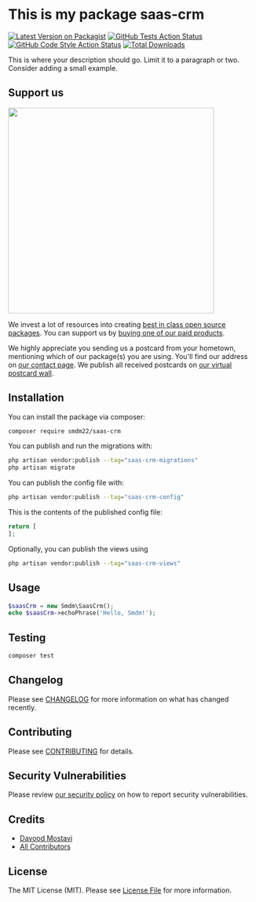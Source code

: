 # This is my package saas-crm

[![Latest Version on Packagist](https://img.shields.io/packagist/v/smdm22/saas-crm.svg?style=flat-square)](https://packagist.org/packages/smdm22/saas-crm)
[![GitHub Tests Action Status](https://img.shields.io/github/actions/workflow/status/smdm22/saas-crm/run-tests.yml?branch=main&label=tests&style=flat-square)](https://github.com/smdm22/saas-crm/actions?query=workflow%3Arun-tests+branch%3Amain)
[![GitHub Code Style Action Status](https://img.shields.io/github/actions/workflow/status/smdm22/saas-crm/fix-php-code-style-issues.yml?branch=main&label=code%20style&style=flat-square)](https://github.com/smdm22/saas-crm/actions?query=workflow%3A"Fix+PHP+code+style+issues"+branch%3Amain)
[![Total Downloads](https://img.shields.io/packagist/dt/smdm22/saas-crm.svg?style=flat-square)](https://packagist.org/packages/smdm22/saas-crm)

This is where your description should go. Limit it to a paragraph or two. Consider adding a small example.

## Support us

[<img src="https://github-ads.s3.eu-central-1.amazonaws.com/saas_crm.jpg?t=1" width="419px" />](https://spatie.be/github-ad-click/saas_crm)

We invest a lot of resources into creating [best in class open source packages](https://spatie.be/open-source). You can support us by [buying one of our paid products](https://spatie.be/open-source/support-us).

We highly appreciate you sending us a postcard from your hometown, mentioning which of our package(s) you are using. You'll find our address on [our contact page](https://spatie.be/about-us). We publish all received postcards on [our virtual postcard wall](https://spatie.be/open-source/postcards).

## Installation

You can install the package via composer:

```bash
composer require smdm22/saas-crm
```

You can publish and run the migrations with:

```bash
php artisan vendor:publish --tag="saas-crm-migrations"
php artisan migrate
```

You can publish the config file with:

```bash
php artisan vendor:publish --tag="saas-crm-config"
```

This is the contents of the published config file:

```php
return [
];
```

Optionally, you can publish the views using

```bash
php artisan vendor:publish --tag="saas-crm-views"
```

## Usage

```php
$saasCrm = new Smdm\SaasCrm();
echo $saasCrm->echoPhrase('Hello, Smdm!');
```

## Testing

```bash
composer test
```

## Changelog

Please see [CHANGELOG](CHANGELOG.md) for more information on what has changed recently.

## Contributing

Please see [CONTRIBUTING](CONTRIBUTING.md) for details.

## Security Vulnerabilities

Please review [our security policy](../../security/policy) on how to report security vulnerabilities.

## Credits

- [Davood Mostavi](https://github.com/smdm22)
- [All Contributors](../../contributors)

## License

The MIT License (MIT). Please see [License File](LICENSE.md) for more information.
